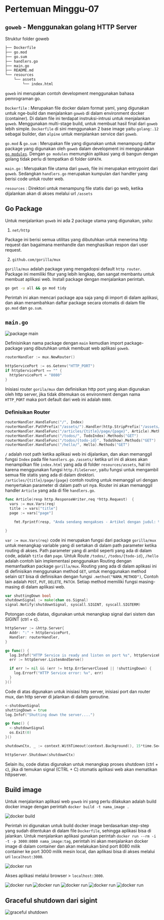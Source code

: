 # Pertemuan Minggu-07

## `goweb` - Menggunakan golang HTTP Server

Struktur folder goweb

```bash
├── Dockerfile
├── go.mod
├── go.sum
├── handlers.go
├── main.go
├── README.md
└── resources
    └── assets
        └── index.html
```

`goweb` ini merupakan contoh development menggunakan bahasa pemrograman go.

`Dockerfile` : Merupakan file docker dalam format yaml, yang digunakan untuk nge-build dan menjalankan `goweb` di dalam environment docker (container). Di dalam file ini terdapat instruksi-intrusi untuk menjalankan `goweb`. Menggunakan multi-stage build, untuk membuat hasil final dari `goweb` lebih simple. `Dockerfile` di sini menggunakan 2 base image yaitu `golang:.12` sebagai builder, dan `alpine` untuk menjalankan service dari `goweb`.

`go.mod` & `go.sum` : Merupakan file yang digunakan untuk menampung daftar package yang digunakan oleh `goweb` dalam development ini menggunakan [`go modules`](https://github.com/golang/go/wiki/Modules). Dengan `go modules` memungkin aplikasi yang di bangun dengan golang tidak perlu di tempatkan di folder `GOPATH`.

`main.go` : Merupakan file utama dari `goweb`, file ini merupakan entrypoint dari `goweb`. Sedangkan `handlers.go` merupakan kumpulan dari handler yang berisi code untuk router web.

`resources` : Direktori untuk menampung file statis dari go web, ketika dijalankan akan di akses melalui url `/assets`

## Go Package

Untuk menjalankan `goweb` ini ada 2 package utama yang digunakan, yaitu:

1. `net/http`

  Package ini berisi semua utilitas yang dibutuhkan untuk menerima http request dan bagaimana menhandle dan menghasilkan respon dari user request.

2. `github.com/gorilla/mux`

  `gorilla/mux` adalah package yang mengadopsi default `http router`. Package ini memiliki fitur yang lebih lengkap, dan sangat membantu untuk membuat aplikasi web. Install package dengan menjalankan perintah.

  ```bash
  go get -u all && go mod tidy
  ```

  Perintah ini akan mencari package apa saja yang di import di dalam aplikasi, dan akan menambahkan daftar package secara otomatis di dalam file `go.mod` dan `go.sum`.

## `main.go`

![package main](goweb/resources/assets/001.png)

Definisinikan nama package dengan `main` kemudian import package-package yang dibutuhkan untuk membuat web aplikasi `goweb`.

```go
routerHandler := mux.NewRouter()

httpServicePort := os.Getenv("HTTP_PORT")
if httpServicePort == "" {
  httpServicePort = "8080"
}
```

Inisiasi router `gorila/mux` dan definisikan http port yang akan digunakan oleh http server, jika tidak ditemukan os environment dengan nama `HTTP_PORT` maka port default dari web ini adalah `8080`.

### Definisikan Router

```go
routerHandler.HandleFunc("/", Index)
routerHandler.PathPrefix("/assets/").Handler(http.StripPrefix("/assets/", http.FileServer(http.Dir("resources/assets"))))
routerHandler.HandleFunc("/articles/{title}/page/{page}", Article).Methods("GET")
routerHandler.HandleFunc("/todos/", TodoIndex).Methods("GET")
routerHandler.HandleFunc("/todos/{todo-id}", TodoShow).Methods("GET")
routerHandler.HandleFunc("/hello/", Hello).Methods("GET")
```

`/` adalah root path ketika aplikasi web ini dijalankan, dan akan memanggil fungsi `Index` pada file `handlers.go`.
`/assets/` ketika url ini di akses akan menampilkan file `index.html` yang ada di folder `resources/assets`, hal ini karena menggunakan fungsi `http.FileServer`, yaitu fungsi untuk mengambil semua file statis yang ada di dalam direktori.
`/articles/{title}/page/{page}` contoh routing untuk memanggil uri dengan menyertakan parameter di dalam path uri nya. Router ini akan memanggil handler `Article` yang ada di file `handlers.go`.

```go
func Article(resp http.ResponseWriter,req *http.Request)  {
  vars := mux.Vars(req)
  title := vars["title"]
  page := vars["page"]

	fmt.Fprintf(resp, "Anda sendang mengakses - Artikel dengan judul: %s on page %s\n %s", title, page, html.EscapeString(req.URL.Path))

}
```

`var := mux.Vars(req)` code ini merupakan fungsi dari package `gorilla/mux` untuk menangkap variable yang di sertakan di dalam path parameter ketika routing di akses. Path parameter yang di ambil seperti yang ada di dalam code, adalah `title` dan `page`. Untuk Route `/todos/`, `/todos/{todo-id}`, `/hello` adalah contoh lain implementasi penggunakan Routing dengan memanfaatkan package `gorilla/mux`. Routing yang ada di dalam aplikasi ini di definisikan menggunakan method `GET`, untuk menggunakan method selain `GET` bisa di definisikan dengan fungsi `.method("NAMA_METHOD")`, Contoh lain adalah `POST`, `PUT`, `DELETE`, `PATCH`. Setiap method memiliki fungsi masing-masing di dalam aplikasi web.

```go
var shuttingDown bool
shutdownSignal := make(chan os.Signal)
signal.Notify(shutdownSignal, syscall.SIGINT, syscall.SIGTERM)
```

Potongan code diatas, digunakan untuk menangkap signal dari sistem dan SIGINT (ctrl + c).

```go
httpServer := &http.Server{
  Addr: ":" + httpServicePort,
  Handler: routerHandler,
}

go func() {
  log.Infof("HTTP Service is ready and listen on port %s", httpServicePort)
  err := httpServer.ListenAndServe()

  if err != nil && (err != http.ErrServerClosed || !shuttingDown) {
    log.Errorf("HTTP Service error: %v", err)
  }
}()
```

Code di atas digunakan untuk inisiasi http server, inisiasi port dan router mux, dan http server di jalankan di dalam goroutine.

```go
<-shutdownSignal
shuttingDown = true
log.Infof("Shutting down the server....")

go func() {
  <-shutdownSignal
  os.Exit(0)
}()

shutdownCtx, _ := context.WithTimeout(context.Background(), 15*time.Second)

httpServer.Shutdown(shutdownCtx)
```

Selain itu, code diatas digunakan untuk menangkap proses shutdown (ctrl + c), jika di temukan signal (CTRL + C) otomatis aplikasi web akan mematikan httpserver.

## Build image

Untuk menjalankan aplikasi web `goweb` ini yang perlu dilakukan adalah build docker image dengan perintah `docker build -t nama_image .`

![docker build](goweb/resources/assets/002.png)

Perintah ini digunakan untuk build docker image berdasarkan step-step yang sudah ditentukan di dalam file `Dockerfile`, sehingga aplikasi bisa di jalankan. Untuk menjalankan aplikasi gunakan perintah `docker run --rm -i -t -p 3000:8080 nama_image:tag`, perintah ini akan menjalankan docker image di dalam container dan akan melakukan bind port 8080 milik container ke port 3000 milik mesin local, dan aplikasi bisa di akses melalui uri `localhost:3000`.

![docker run](goweb/resources/assets/003.png)

Akses aplikasi melalui browser > `localhost:3000`.

![docker run](goweb/resources/assets/004.png)
![docker run](goweb/resources/assets/005.png)
![docker run](goweb/resources/assets/006.png)
![docker run](goweb/resources/assets/007.png)
![docker run](goweb/resources/assets/008.png)

## Graceful shutdown dari sigint

![graceful shutdown](goweb/resources/assets/009.png)

